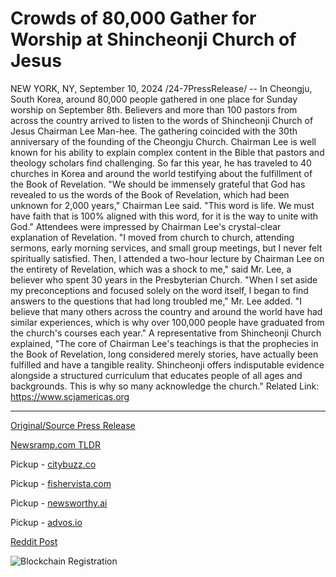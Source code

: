 # Crowds of 80,000 Gather for Worship at Shincheonji Church of Jesus

NEW YORK, NY, September 10, 2024 /24-7PressRelease/ -- In Cheongju, South Korea, around 80,000 people gathered in one place for Sunday worship on September 8th. Believers and more than 100 pastors from across the country arrived to listen to the words of Shincheonji Church of Jesus Chairman Lee Man-hee. The gathering coincided with the 30th anniversary of the founding of the Cheongju Church.  Chairman Lee is well known for his ability to explain complex content in the Bible that pastors and theology scholars find challenging. So far this year, he has traveled to 40 churches in Korea and around the world testifying about the fulfillment of the Book of Revelation.  "We should be immensely grateful that God has revealed to us the words of the Book of Revelation, which had been unknown for 2,000 years," Chairman Lee said. "This word is life. We must have faith that is 100% aligned with this word, for it is the way to unite with God."  Attendees were impressed by Chairman Lee's crystal-clear explanation of Revelation.  "I moved from church to church, attending sermons, early morning services, and small group meetings, but I never felt spiritually satisfied. Then, I attended a two-hour lecture by Chairman Lee on the entirety of Revelation, which was a shock to me," said Mr. Lee, a believer who spent 30 years in the Presbyterian Church.  "When I set aside my preconceptions and focused solely on the word itself, I began to find answers to the questions that had long troubled me," Mr. Lee added. "I believe that many others across the country and around the world have had similar experiences, which is why over 100,000 people have graduated from the church's courses each year."  A representative from Shincheonji Church explained, "The core of Chairman Lee's teachings is that the prophecies in the Book of Revelation, long considered merely stories, have actually been fulfilled and have a tangible reality. Shincheonji offers indisputable evidence alongside a structured curriculum that educates people of all ages and backgrounds. This is why so many acknowledge the church."  Related Link: https://www.scjamericas.org 

---

[Original/Source Press Release](https://www.24-7pressrelease.com/press-release/514162/crowds-of-80000-gather-for-worship-at-shincheonji-church-of-jesus)
                    

[Newsramp.com TLDR](https://newsramp.com/curated-news/shincheonji-church-chairman-lee-man-hee-impresses-80000-at-worship-gathering-in-south-korea/4622be17e730151617501f94e07d7b7b) 


Pickup - [citybuzz.co](https://citybuzz.co/2024/09/10/shincheonji-church-of-jesus-draws-80000-worshippers-for-biblical-revelation-teachings)

Pickup - [fishervista.com](https://fishervista.com/en/80000-gather-for-worship-at-shincheonji-church-in-south-korea/20246634)

Pickup - [newsworthy.ai](https://newsworthy.ai/curated/shincheonji-church-of-jesus-draws-80000-worshippers-in-south-korea/20246634)

Pickup - [advos.io](https://advos.io/en/80000-gather-in-south-korea-for-shincheonji-churchs-30th-anniversary-worship/20246634)
 



[Reddit Post](https://www.reddit.com/r/newsramp/comments/1fdc2mu/shincheonji_church_chairman_lee_manhee_impresses/) 



![Blockchain Registration](https://cdn.newsramp.app/24-7PressRelease/qrcode/249/10/lunaKipU.webp)